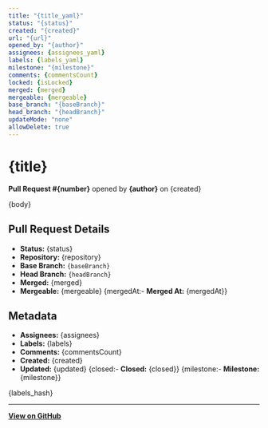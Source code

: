 ```yaml
---
title: "{title_yaml}"
status: "{status}"
created: "{created}"
url: "{url}"
opened_by: "{author}"
assignees: {assignees_yaml}
labels: {labels_yaml}
milestone: "{milestone}"
comments: {commentsCount}
locked: {isLocked}
merged: {merged}
mergeable: {mergeable}
base_branch: "{baseBranch}"
head_branch: "{headBranch}"
updateMode: "none"
allowDelete: true
---
```


# {title}

**Pull Request #{number}** opened by **{author}** on {created}

{body}

## Pull Request Details

- **Status:** {status}
- **Repository:** {repository}
- **Base Branch:** `{baseBranch}`
- **Head Branch:** `{headBranch}`
- **Merged:** {merged}
- **Mergeable:** {mergeable}
{mergedAt:- **Merged At:** {mergedAt}}

## Metadata

- **Assignees:** {assignees}
- **Labels:** {labels}
- **Comments:** {commentsCount}
- **Created:** {created}
- **Updated:** {updated}
{closed:- **Closed:** {closed}}
{milestone:- **Milestone:** {milestone}}

{labels_hash}

---

**[View on GitHub]({url})**
